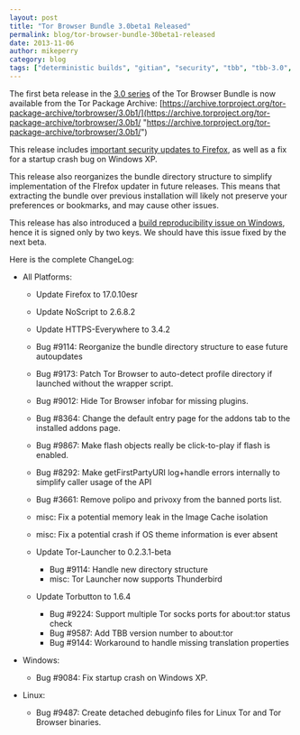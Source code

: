 ```yaml
---
layout: post
title: "Tor Browser Bundle 3.0beta1 Released"
permalink: blog/tor-browser-bundle-30beta1-released
date: 2013-11-06
author: mikeperry
category: blog
tags: ["deterministic builds", "gitian", "security", "tbb", "tbb-3.0", "tor browser", "tor browser bundle", "tor-browser-bundle"]
---
```


The first beta release in the [3.0 series](https://blog.torproject.org/category/tags/tbb-30) of the Tor Browser Bundle is now available from the Tor Package Archive:
 [https://archive.torproject.org/tor-package-archive/torbrowser/3.0b1/](https://archive.torproject.org/tor-package-archive/torbrowser/3.0b1/ "https://archive.torproject.org/tor-package-archive/torbrowser/3.0b1/")

This release includes [important security updates to Firefox](https://www.mozilla.org/security/known-vulnerabilities/firefoxESR.html#firefox17.0.10), as well as a fix for a startup crash bug on Windows XP.

This release also reorganizes the bundle directory structure to simplify implementation of the FIrefox updater in future releases. This means that extracting the bundle over previous installation will likely not preserve your preferences or bookmarks, and may cause other issues.

This release has also introduced a [build reproducibility issue on Windows](https://trac.torproject.org/projects/tor/ticket/10102), hence it is signed only by two keys. We should have this issue fixed by the next beta.

Here is the complete ChangeLog:

- All Platforms:
  - Update Firefox to 17.0.10esr
  - Update NoScript to 2.6.8.2
  - Update HTTPS-Everywhere to 3.4.2
  - Bug #9114: Reorganize the bundle directory structure to ease future autoupdates
  - Bug #9173: Patch Tor Browser to auto-detect profile directory if launched without the wrapper script.
  - Bug #9012: Hide Tor Browser infobar for missing plugins.
  - Bug #8364: Change the default entry page for the addons tab to the installed addons page.
  - Bug #9867: Make flash objects really be click-to-play if flash is enabled.
  - Bug #8292: Make getFirstPartyURI log+handle errors internally to simplify caller usage of the API
  - Bug #3661: Remove polipo and privoxy from the banned ports list.
  - misc: Fix a potential memory leak in the Image Cache isolation
  - misc: Fix a potential crash if OS theme information is ever absent
  - Update Tor-Launcher to 0.2.3.1-beta
    - Bug #9114: Handle new directory structure
    - misc: Tor Launcher now supports Thunderbird

  - Update Torbutton to 1.6.4
    - Bug #9224: Support multiple Tor socks ports for about:tor status check
    - Bug #9587: Add TBB version number to about:tor
    - Bug #9144: Workaround to handle missing translation properties

- Windows:
  - Bug #9084: Fix startup crash on Windows XP.

- Linux:
  - Bug #9487: Create detached debuginfo files for Linux Tor and Tor Browser binaries.

